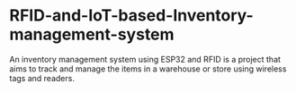 # RFID-and-IoT-based-Inventory-management-system
An inventory management system using ESP32 and RFID is a project that aims to track and manage the items in a warehouse or store using wireless tags and readers. 
